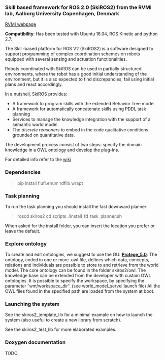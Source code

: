 ###  Skill based framework for ROS 2.0 (SkiROS2) from the RVMI lab, Aalborg University Copenhagen, Denmark

[RVMI webpage](http://www.rvmi.aau.dk/)

**Compatibility**: Has been tested with Ubuntu 16.04, ROS Kinetic and python 2.7.

The Skill-based platform for ROS V2 (SkiROS2) is a software designed to support programming of complex coordination schemes on robots equipped with several sensing and actuation functionalities.

Robots coordinated with SkiROS can be used in partially structured environments, where the robot has a good initial understanding of the environment, but it is also expected to find discrepancies, fail using initial plans and react accordingly.

In a nutshell, SkiROS provides:
* A framework to program skills with the extended Behavior Tree model
* A framework for automatically concatenate skills using PDDL task planning
* Services to manage the knowledge integration with the support of a semantic world model.
* The *discrete reasoners* to embed in the code qualitative conditions grounded on quantitative data.

The development process consist of two steps: specify the domain knowledge in a OWL ontology and develop the plug-ins.

For detailed info refer to the [wiki](https://github.com/RVMI/skiros2/wiki)

### Dependencies

> pip install flufl.enum rdflib wrapt

### Task planning

To run the task planning you should install the fast downward planner:

> roscd skiros2
> cd scripts
> ./install_fd_task_planner.sh

When asked for the install folder, you can insert the location you prefer or leave the default.

### Explore ontology

To create and edit ontologies, we suggest to use the GUI [**Protege_5.0**](http://protege.stanford.edu/download/protege/5.0/snapshots/).
The ontology, coded in one or more .owl file, defines which data, concepts, relations and individuals are possible to store to and retrieve from the world model.
The core ontology can be found in the folder skiros2/owl. The knowledge base can be extended from the developer with custom OWL ontologies.
It is possible to specify the workspace, by specifying the parameter ”wm/workspace_dir". (see world_model_servel launch file)
All the OWL files found in the specified path are loaded from the system at boot.

### Launching the system

See the skiros2_template_lib for a minimal example on how to launch the system (also useful to create a new library from scratch).

See the skiros2_test_lib for more elaborated examples.

### Doxygen documentation

TODO


